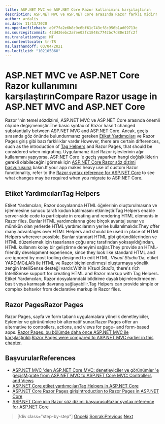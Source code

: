 ```yaml
---
title: ASP.NET MVC ve ASP.NET Core Razor kullanımını karşılaştırın
description: ASP.NET MVC ve ASP.NET Core arasında Razor farklı midir?
author: ardalis
ms.date: 11/13/2020
ms.openlocfilehash: a9f7fa2e6b8c0c6bf61c743cf8c956b1ad09713c
ms.sourcegitcommit: 42d436ebc2a7ee02fc1848c7742bc7d80e13fc2f
ms.translationtype: MT
ms.contentlocale: tr-TR
ms.lasthandoff: 03/04/2021
ms.locfileid: "102105868"
---
```

# <a name="compare-razor-usage-in-aspnet-mvc-and-aspnet-core"></a><span data-ttu-id="a2ce1-103">ASP.NET MVC ve ASP.NET Core Razor kullanımını karşılaştırın</span><span class="sxs-lookup"><span data-stu-id="a2ce1-103">Compare Razor usage in ASP.NET MVC and ASP.NET Core</span></span>

<span data-ttu-id="a2ce1-104">Razor 'nin temel sözdizimi, ASP.NET MVC ve ASP.NET Core arasında önemli ölçüde değişmemiştir.</span><span class="sxs-lookup"><span data-stu-id="a2ce1-104">The basic syntax of Razor hasn't changed substantially between ASP.NET MVC and ASP.NET Core.</span></span> <span data-ttu-id="a2ce1-105">Ancak, geçiş sırasında göz önünde bulundurmanız gereken [Etiket Yardımcıları](/aspnet/core/mvc/views/tag-helpers/intro) ve Razor Pages giriş gibi bazı farklılıklar vardır.</span><span class="sxs-lookup"><span data-stu-id="a2ce1-105">However, there are certain differences, such as the introduction of [Tag Helpers](/aspnet/core/mvc/views/tag-helpers/intro) and Razor Pages, that should be considered when migrating.</span></span> <span data-ttu-id="a2ce1-106">Uygulamanız özel Razor işlevlerinin ağır kullanımını yapıyorsa, ASP.NET Core 'e geçiş yaparken hangi değişikliklerin gerekli olabileceğini görmek için [ASP.NET Core Razor söz dizimi başvurusuna](/aspnet/core/razor-pages) bakın.</span><span class="sxs-lookup"><span data-stu-id="a2ce1-106">If your app makes heavy use of custom Razor functionality, refer to the [Razor syntax reference for ASP.NET Core](/aspnet/core/razor-pages) to see what changes may be required when you migrate to ASP.NET Core.</span></span>

## <a name="tag-helpers"></a><span data-ttu-id="a2ce1-107">Etiket Yardımcıları</span><span class="sxs-lookup"><span data-stu-id="a2ce1-107">Tag Helpers</span></span>

<span data-ttu-id="a2ce1-108">Etiket Yardımcıları, Razor dosyalarında HTML öğelerinin oluşturulmasına ve işlenmesine sunucu tarafı kodun katılmasını etkinleştir.</span><span class="sxs-lookup"><span data-stu-id="a2ce1-108">Tag Helpers enable server-side code to participate in creating and rendering HTML elements in Razor files.</span></span> <span data-ttu-id="a2ce1-109">Bunlar HTML yardımcılarına göre birçok avantaj sunar ve mümkün olan yerlerde HTML yardımcılarının yerine kullanılmalıdır.</span><span class="sxs-lookup"><span data-stu-id="a2ce1-109">They offer many advantages over HTML Helpers and should be used in place of HTML Helpers wherever possible.</span></span> <span data-ttu-id="a2ce1-110">Bunlar standart HTML gibi göründiklerinden ve HTML düzenlemek için tasarlanan çoğu araç tarafından yoksayıldığından, HTML kullanımı kolay bir geliştirme deneyimi sağlar.</span><span class="sxs-lookup"><span data-stu-id="a2ce1-110">They provide an HTML-friendly development experience, since they look like standard HTML and are ignored by most tooling designed to edit HTML.</span></span> <span data-ttu-id="a2ce1-111">_Visual Studio_'Da, etiket YARDıMCıLARı ile HTML ve Razor biçimlendirmesi oluşturmaya yönelik zengin IntelliSense desteği vardır.</span><span class="sxs-lookup"><span data-stu-id="a2ce1-111">Within _Visual Studio_, there's rich IntelliSense support for creating HTML and Razor markup with Tag Helpers.</span></span> <span data-ttu-id="a2ce1-112">Etiket Yardımcıları, Razor dosyalarındaki bildirime dayalı biçimlendirmeden basit veya karmaşık davranış sağlayabilir.</span><span class="sxs-lookup"><span data-stu-id="a2ce1-112">Tag Helpers can provide simple or complex behavior from declarative markup in Razor files.</span></span>

## <a name="razor-pages"></a><span data-ttu-id="a2ce1-113">Razor Pages</span><span class="sxs-lookup"><span data-stu-id="a2ce1-113">Razor Pages</span></span>

<span data-ttu-id="a2ce1-114">Razor Pages, sayfa ve form tabanlı uygulamalara yönelik denetleyiciler, Eylemler ve görünümlere bir alternatif sunar.</span><span class="sxs-lookup"><span data-stu-id="a2ce1-114">Razor Pages offer an alternative to controllers, actions, and views for page- and form-based apps.</span></span> <span data-ttu-id="a2ce1-115">[Razor Pages, bu bölümde daha önce ASP.NET MVC ile karşılaştırıldı](./comparing-razor-pages-aspnet-mvc.md).</span><span class="sxs-lookup"><span data-stu-id="a2ce1-115">[Razor Pages were compared to ASP.NET MVC earlier in this chapter](./comparing-razor-pages-aspnet-mvc.md).</span></span>

## <a name="references"></a><span data-ttu-id="a2ce1-116">Başvurular</span><span class="sxs-lookup"><span data-stu-id="a2ce1-116">References</span></span>

- [<span data-ttu-id="a2ce1-117">ASP.NET MVC 'den ASP.NET Core MVC: denetleyiciler ve görünümler 'e geçiş</span><span class="sxs-lookup"><span data-stu-id="a2ce1-117">Migrate from ASP.NET MVC to ASP.NET Core MVC: Controllers and Views</span></span>](/aspnet/core/migration/mvc#migrate-controllers-and-views)
- [<span data-ttu-id="a2ce1-118">ASP.NET Core etiket yardımcıları</span><span class="sxs-lookup"><span data-stu-id="a2ce1-118">Tag Helpers in ASP.NET Core</span></span>](/aspnet/core/mvc/views/tag-helpers/intro)
- [<span data-ttu-id="a2ce1-119">ASP.NET Core Razor Pages giriş</span><span class="sxs-lookup"><span data-stu-id="a2ce1-119">Introduction to Razor Pages in ASP.NET Core</span></span>](/aspnet/core/razor-pages)
- [<span data-ttu-id="a2ce1-120">ASP.NET Core için Razor söz dizimi başvurusu</span><span class="sxs-lookup"><span data-stu-id="a2ce1-120">Razor syntax reference for ASP.NET Core</span></span>](/aspnet/core/razor-pages)

>[!div class="step-by-step"]
><span data-ttu-id="a2ce1-121">[Önceki](controller-differences.md) 
> [Sonraki](signalr-differences.md)</span><span class="sxs-lookup"><span data-stu-id="a2ce1-121">[Previous](controller-differences.md)
[Next](signalr-differences.md)</span></span>

